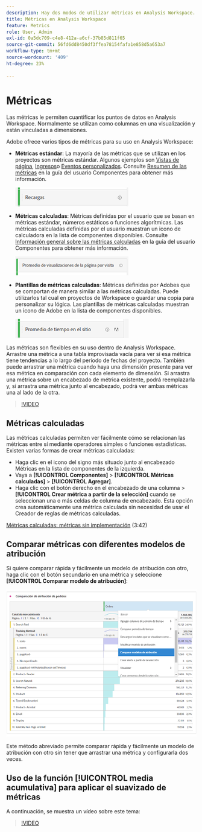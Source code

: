 ```yaml
---
description: Hay dos modos de utilizar métricas en Analysis Workspace.
title: Métricas en Analysis Workspace
feature: Metrics
role: User, Admin
exl-id: 0a5dc709-c4e8-412a-a6cf-37b85d811f65
source-git-commit: 56fd6dd8450df3ffea78154fafa1e858d5a653a7
workflow-type: tm+mt
source-wordcount: '409'
ht-degree: 23%

---
```


# Métricas

Las métricas le permiten cuantificar los puntos de datos en Analysis Workspace. Normalmente se utilizan como columnas en una visualización y están vinculadas a dimensiones.

Adobe ofrece varios tipos de métricas para su uso en Analysis Workspace:

* **Métricas estándar**: La mayoría de las métricas que se utilizan en los proyectos son métricas estándar. Algunos ejemplos son [Vistas de página](/help/components/metrics/page-views.md), [Ingresos](/help/components/metrics/revenue.md)o [Eventos personalizados](/help/components/metrics/custom-events.md). Consulte [Resumen de las métricas](/help/components/metrics/overview.md) en la guía del usuario Componentes para obtener más información.

   ![Métrica estándar](assets/standard-metric.png)

* **Métricas calculadas**: Métricas definidas por el usuario que se basan en métricas estándar, números estáticos o funciones algorítmicas. Las métricas calculadas definidas por el usuario muestran un icono de calculadora en la lista de componentes disponibles. Consulte [Información general sobre las métricas calculadas](/help/components/c-calcmetrics/cm-overview.md) en la guía del usuario Componentes para obtener más información.

   ![Métrica calculada](assets/calculated-metric.png)

* **Plantillas de métricas calculadas**: Métricas definidas por Adobes que se comportan de manera similar a las métricas calculadas. Puede utilizarlos tal cual en proyectos de Workspace o guardar una copia para personalizar su lógica. Las plantillas de métricas calculadas muestran un icono de Adobe en la lista de componentes disponibles.

   ![Plantilla de métrica calculada](assets/calculated-metric-template.png)

Las métricas son flexibles en su uso dentro de Analysis Workspace. Arrastre una métrica a una tabla improvisada vacía para ver si esa métrica tiene tendencias a lo largo del periodo de fechas del proyecto. También puede arrastrar una métrica cuando haya una dimensión presente para ver esa métrica en comparación con cada elemento de dimensión. Si arrastra una métrica sobre un encabezado de métrica existente, podrá reemplazarla y, si arrastra una métrica junto al encabezado, podrá ver ambas métricas una al lado de la otra.

>[!VIDEO](https://video.tv.adobe.com/v/40817/?quality=12)

## Métricas calculadas

Las métricas calculadas permiten ver fácilmente cómo se relacionan las métricas entre sí mediante operadores simples o funciones estadísticas. Existen varias formas de crear métricas calculadas:

* Haga clic en el icono del signo más situado junto al encabezado Métricas en la lista de componentes de la izquierda.
* Vaya a **[!UICONTROL Componentes]** > **[!UICONTROL Métricas calculadas]** > **[!UICONTROL Agregar]**.
* Haga clic con el botón derecho en el encabezado de una columna > **[!UICONTROL Crear métrica a partir de la selección]** cuando se seleccionan una o más celdas de columna de encabezado. Esta opción crea automáticamente una métrica calculada sin necesidad de usar el Creador de reglas de métricas calculadas.

[Métricas calculadas: métricas sin implementación](https://experienceleague.adobe.com/docs/analytics-learn/tutorials/components/calculated-metrics/calculated-metrics-implementationless-metrics.html?lang=es) (3:42)

## Comparar métricas con diferentes modelos de atribución

Si quiere comparar rápida y fácilmente un modelo de atribución con otro, haga clic con el botón secundario en una métrica y seleccione **[!UICONTROL Comparar modelo de atribución]**:

![Comparar atribución](assets/compare-attribution.png)

Este método abreviado permite comparar rápida y fácilmente un modelo de atribución con otro sin tener que arrastrar una métrica y configurarla dos veces.

## Uso de la función [!UICONTROL media acumulativa] para aplicar el suavizado de métricas

A continuación, se muestra un vídeo sobre este tema:

>[!VIDEO](https://video.tv.adobe.com/v/27068/?quality=12)
